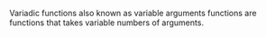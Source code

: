 Variadic functions also known as variable arguments functions are functions that takes variable numbers of arguments.
